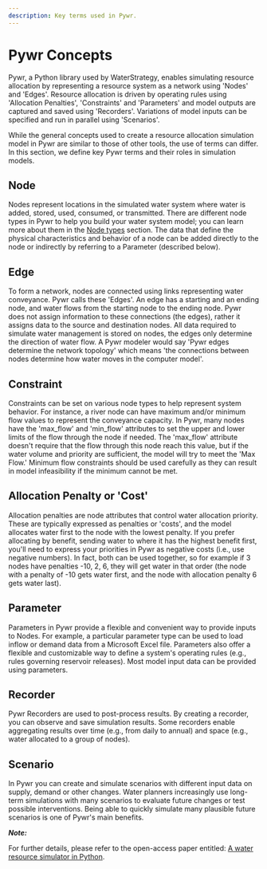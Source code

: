 ```yaml
---
description: Key terms used in Pywr.
---
```


# Pywr Concepts

Pywr, a Python library used by WaterStrategy, enables simulating resource allocation by representing a resource system as a network using 'Nodes' and 'Edges'. Resource allocation is driven by operating rules using 'Allocation Penalties', 'Constraints' and 'Parameters' and model outputs are captured and saved using 'Recorders'. Variations of model inputs can be specified and run in parallel using 'Scenarios'.

While the general concepts used to create a resource allocation simulation model in Pywr are similar to those of other tools, the use of terms can differ. In this section, we define key Pywr terms and their roles in simulation models.

## Node

Nodes represent locations in the simulated water system where water is added, stored, used, consumed, or transmitted. There are different node types in Pywr to help you build your water system model; you can learn more about them in the [Node types](https://water-strategy.gitbook.io/water-strategy/modeling-basics/node-types) section. The data that define the physical characteristics and behavior of a node can be added directly to the node or indirectly by referring to a Parameter (described below).

## Edge

To form a network, nodes are connected using links representing water conveyance. Pywr calls these 'Edges'. An edge has a starting and an ending node, and water flows from the starting node to the ending node. Pywr does not assign information to these connections (the edges), rather it assigns data to the source and destination nodes. All data required to simulate water management is stored on nodes, the edges only determine the direction of water flow. A Pywr modeler would say 'Pywr edges determine the network topology' which means 'the connections between nodes determine how water moves in the computer model'.

## Constraint

Constraints can be set on various node types to help represent system behavior. For instance, a river node can have maximum and/or minimum flow values to represent the conveyance capacity. In Pywr, many nodes have the 'max\_flow' and 'min\_flow' attributes to set the upper and lower limits of the flow through the node if needed. The 'max\_flow' attribute doesn't require that the flow through this node reach this value, but if the water volume and priority are sufficient, the model will try to meet the 'Max Flow.' Minimum flow constraints should be used carefully as they can result in model infeasibility if the minimum cannot be met.

## Allocation Penalty or 'Cost'

Allocation penalties are node attributes that control water allocation priority. These are typically expressed as penalties or 'costs', and the model allocates water first to the node with the lowest penalty. If you prefer allocating by benefit, sending water to where it has the highest benefit first, you'll need to express your priorities in Pywr as negative costs (i.e., use negative numbers).  In fact, both can be used together, so for example if 3 nodes have penalties -10, 2, 6, they will get water in that order (the node with a penalty of -10 gets water first, and the node with allocation penalty 6 gets water last).

## Parameter

Parameters in Pywr provide a flexible and convenient way to provide inputs to Nodes. For example, a particular parameter type can be used to load inflow or demand data from a Microsoft Excel file. Parameters also offer a flexible and customizable way to define a system's operating rules (e.g., rules governing reservoir releases). Most model input data can be provided using parameters.&#x20;

## Recorder

Pywr Recorders are used to post-process results. By creating a recorder, you can observe and save simulation results. Some recorders enable aggregating results over time (e.g., from daily to annual) and space (e.g., water allocated to a group of nodes).

## Scenario

In Pywr you can create and simulate scenarios with different input data on supply, demand or other changes. Water planners increasingly use long-term simulations with many scenarios to evaluate future changes or test possible interventions. Being able to quickly simulate many plausible future scenarios is one of Pywr's main benefits.



_**Note:**_

For further details, please refer to the open-access paper entitled: [A water resource simulator in Python](https://doi.org/10.1016/j.envsoft.2020.104635).
